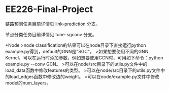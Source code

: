 # EE226-Final-Project

链路预测任务目前详情见 link-prediction 分支。  

节点分类任务目前详情见 tune-sgconv 分支。


*Node
    >node classification的结果可以在node目录下直接运行python example.py得到，default的GNN是"SGC"。
    >如果想要使用不同的GNN Kernel，可以在运行时添加参数，例如想要使用GCN时，可用如下命令：python example.py --conv GCN。
    >可以在node/src目录下的utils.py文件中的load_data函数中修改features的类型。
    >可以在node/src目录下的utils.py文件中的load_edges函数中修改边的weight。
    >可以在node/example.py文件中修改model的num_layers。
